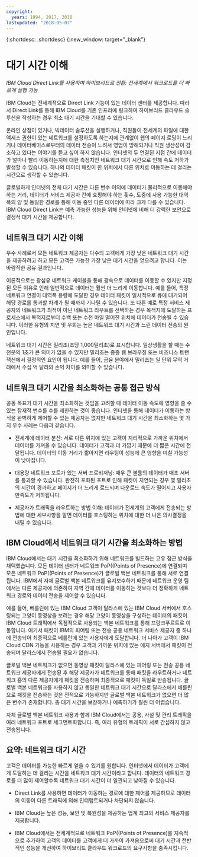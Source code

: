 ```yaml
---
copyright:
  years: 1994, 2017, 2018
lastupdated: "2018-05-07"
---
```


{:shortdesc: .shortdesc}
{:new_window: target="_blank"}

# 대기 시간 이해

_IBM Cloud Direct Link를 사용하여 하이브리드로 전환: 전세계에서 워크로드를 더 빠르게 실행 가능_

IBM Cloud는 전세계적으로 Direct Link 기능이 있는 데이터 센터를 제공합니다. 따라서 Direct Link를 통해 IBM Cloud를 기존 인프라에 링크하여 하이브리드 클라우드 솔루션을 작성하는 경우 최소 대기 시간을 기대할 수 있습니다.

온라인 상점이 있거나, 빅데이터 솔루션을 실행하거나, 직원들이 전세계의 파일에 대한 액세스 권한이 있는 네트워크를 설정하도록 하는지에 관계없이 웹의 페이지 로딩이 느리거나 데이터베이스로부터의 데이터 전송이 느려서 영업이 방해되거나 직원 생산성이 감소하고 있다는 이야기를 듣고 싶어 하지 않습니다. 인터넷의 두 연결된 지점 간에 데이터가 얼마나 빨리 이동하는지에 대한 측정치인 네트워크 대기 시간으로 인해 속도 저하가 발생할 수 있습니다. 하나의 데이터 패킷이 한 위치에서 다른 위치로 이동하는 데 걸리는 시간으로 생각할 수 있습니다.

글로벌하게 인터넷의 전체 대기 시간은 다른 변수 이외에 데이터가 물리적으로 이동해야 하는 거리, 데이터가 서비스 제공자 간에 호핑해야 하는 횟수, 도중에 사용 가능한 대역폭의 양 및 동일한 경로를 통해 이동 중인 다른 데이터에 따라 크게 다를 수 있습니다. IBM Cloud Direct Link는 예측 가능한 성능을 위해 인터넷에 비해 더 강력한 보안으로 결정적 대기 시간을 제공합니다.


## 네트워크 대기 시간 이해

우수 사례로서 모든 네트워크 제공자는 다수의 고객에게 가장 낮은 네트워크 대기 시간을 제공하려고 하고 모든 고객은 가능한 가장 낮은 대기 시간을 얻으려고 합니다. 이는 바람직한 공유 결과입니다.

이론적으로는 광섬유 네트워크 케이블을 통해 광속으로 데이터를 이동할 수 있지만 지정된 모든 이유로 인해 일반적으로 데이터는 훨씬 더 느리게 이동합니다. 예를 들어, 특정 네트워크 연결이 대역폭 용량에 도달한 경우 데이터 패킷이 일시적으로 큐에 대기되어 해당 경로를 통과할 차례가 될 때까지 기다릴 수 있습니다. 또 다른 예로 특정 서비스 제공자의 네트워크가 최적이 아닌 네트워크 라우트를 선택하는 경우 목적지에 도달하는 프로세스에서 목적지로부터 수백 또는 수천 마일 떨어진 위치에 데이터가 전송될 수 있습니다. 이러한 유형의 지연 및 우회는 높은 네트워크 대기 시간과 느린 데이터 전송의 원인입니다.

네트워크 대기 시간은 밀리초(초당 1,000밀리초)로 표시합니다. 일상생활을 할 때는 수천분의 1초가 큰 의미가 없을 수 있지만 밀리초는 종종 웹 브라우징 또는 비즈니스 트랜잭션에서 결정적인 요인이 됩니다. 예를 들어, 금융 분야에서 밀리초는 일 단위 무역 거래에서 수십 억 달러의 손익 차이를 의미할 수 있습니다.

## 네트워크 대기 시간을 최소화하는 공통 접근 방식

공동 목표가 대기 시간을 최소화하는 것임을 고려할 때 데이터 이동 속도에 영향을 줄 수 있는 잠재적 변수를 수를 제한하는 것이 좋습니다. 인터넷을 통해 데이터가 이동하는 방식을 완벽하게 제어할 수 있는 제공자는 없지만 네트워크 대기 시간을 최소화하는 몇 가지 우수 사례는 다음과 같습니다.

 * 전세계에 데이터 분산: 서로 다른 위치에 있는 고객이 지리적으로 가까운 위치에서 데이터를 가져올 수 있습니다. 데이터가 고객과 더 가깝기 때문에 더 짧은 시간에 전달됩니다. 데이터의 이동 거리가 짧아지면 라우팅이 성능에 큰 영향을 미칠 가능성이 낮아집니다.

 * 대용량 네트워크 포트가 있는 서버 프로비저닝: 매우 큰 볼륨의 데이터가 매초 서버를 통과할 수 있습니다. 완전히 포화된 포트로 인해 패킷이 지연되는 경우 몇 밀리초의 시간이 경과하고 페이지가 더 느리게 로드되며 다운로드 속도가 떨어지고 사용자 만족도가 저하됩니다.

 * 제공자가 트래픽을 라우트하는 방법 이해: 데이터가 전세계의 고객에게 전송되는 방법에 대한 세부사항을 알면 데이터를 호스팅하는 위치에 대한 더 나은 의사결정을 내릴 수 있습니다.

## IBM Cloud에서 네트워크 대기 시간을 최소화하는 방법

IBM Cloud에서는 대기 시간을 최소화하기 위해 네트워크를 빌드하는 고유 접근 방식을 채택했습니다. 모든 데이터 센터가 네트워크 PoP((Points of Presence)에 연결되며 모든 네트워크 PoP((Points of Presence)가 글로벌 백본 네트워크를 통해 서로 연결됩니다. IBM에서 자체 글로벌 백본 네트워크를 유지보수하기 때문에 네트워크 운영 팀에서는 다른 제공자에 의존하여 지역 간에 데이터를 이동하는 것보다 더 정확하게 네트워크 경로와 데이터 전송을 제어할 수 있습니다.
 
예를 들어, 베를린에 있는 IBM Cloud 고객이 달라스에 있는 IBM Cloud 서버에서 호스팅되는 고양이 동영상을 보려는 경우 해당 고양이 동영상을 구성하는 데이터의 패킷이 IBM Cloud 트래픽에서 독점적으로 사용되는 백본 네트워크를 통해 프랑크푸르트로 이동합니다. 여기서 패킷이 IBM의 피어링 또는 전송 공용 네트워크 서비스 제공자 중 하나에 전송되어 최종적으로 베를린에 있는 사용자에게 도달합니다. 더 나아가 고객이 IBM Cloud CDN 기능을 사용하는 경우 고객과 가까운 위치에 있는 에지 서버에서 패킷이 전송되며 달라스에서 전송될 필요가 없습니다.

글로벌 백본 네트워크가 없으면 동영상 패킷이 달라스에 있는 피어링 또는 전송 공용 네트워크 제공자에게 전송된 후 해당 제공자가 네트워크를 통해 패킷을 라우트하거나 네트워크 홉의 다른 제공자에게 패킷을 전송하며 최종적으로 패킷이 독일로 반송됩니다. 글로벌 백본 네트워크를 사용하지 않고 동일한 네트워크 대기 시간으로 달라스에서 베를린으로 패킷을 전송하는 것은 전적으로 가능하지만 글로벌 백본 네트워크가 없으면 더 많은 변수가 존재합니다. 총 대기 시간을 보장하거나 예측하기가 훨씬 더 어렵습니다.

자체 글로벌 백본 네트워크 사용과 함께 IBM Cloud에서는 공용, 사설 및 관리 트래픽을 여러 네트워크 포트로 세그먼트화합니다. 즉, 여러 유형의 트래픽이 서로 간섭하지 않고 전송됩니다.

## 요약: 네트워크 대기 시간

고객은 데이터를 가능한 빠르게 얻을 수 있기를 원합니다. 인터넷에서 데이터가 고객에게 도달하는 데 걸리는 시간을 네트워크 대기 시간이라고 합니다. 데이터의 네트워크 경로를 더 많이 제어할수록 네트워크 대기 시간이 더 일관되고 낮아질 수 있습니다.

* Direct Link를 사용하면 데이터가 이동하는 경로에 대한 제어를 제공하므로 데이터의 이동이 다른 트래픽에 의해 인터럽트되거나 차단되지 않습니다.

* IBM Cloud는 높은 성능, 보안 및 복원성을 제공하는 업계 최고의 서비스 제공자를 제공합니다.

* IBM Cloud에서는 전세계적으로 네트워크 PoP((Points of Presence)를 지속적으로 추가하여 고객의 데이터를 고객에게 더 가까이 가져옴으로써 대기 시간과 전반적인 성능을 개선하여 하이브리드 클라우드 워크로드의 요구사항을 충족시킵니다.

